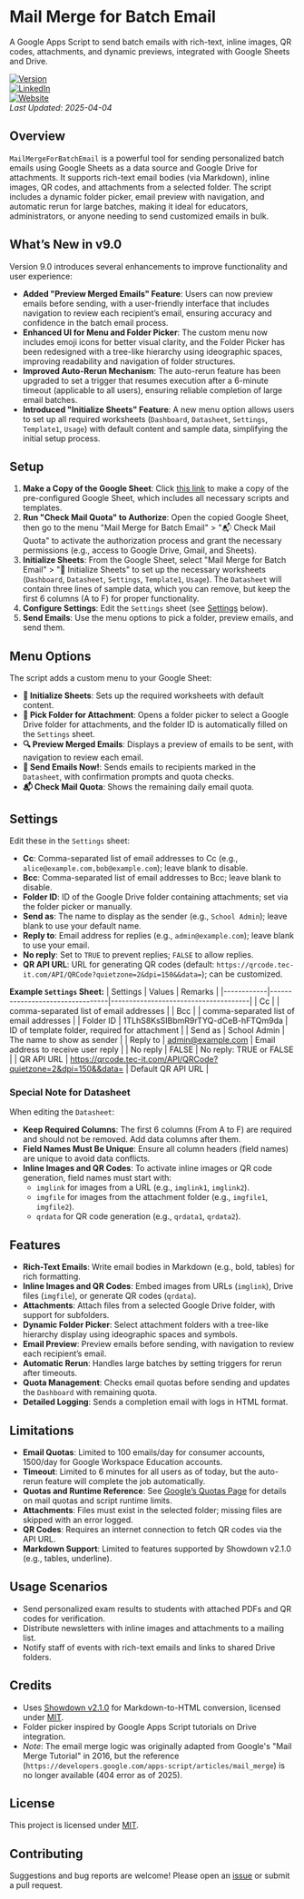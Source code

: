 # Mail Merge for Batch Email

A Google Apps Script to send batch emails with rich-text, inline images, QR codes, attachments, and dynamic previews, integrated with Google Sheets and Drive.

[![Version](https://img.shields.io/badge/version-9.0-F1C40F)](https://docs.google.com/spreadsheets/d/1u-99RviC_9bjV_RnYVvloFawD2VCyq1AR9X-Z8meRzc/copy)  
[![LinkedIn](https://img.shields.io/badge/LinkedIn-Charlotte%20Lau-0288D1?logo=linkedin)](https://www.linkedin.com/in/charlotte-lau-hk/)  
[![Website](https://img.shields.io/badge/Website-syclau.hk-D81B60)](https://www.syclau.hk)  
*Last Updated: 2025-04-04*

## Overview

`MailMergeForBatchEmail` is a powerful tool for sending personalized batch emails using Google Sheets as a data source and Google Drive for attachments. It supports rich-text email bodies (via Markdown), inline images, QR codes, and attachments from a selected folder. The script includes a dynamic folder picker, email preview with navigation, and automatic rerun for large batches, making it ideal for educators, administrators, or anyone needing to send customized emails in bulk.

## What’s New in v9.0

Version 9.0 introduces several enhancements to improve functionality and user experience:

- **Added "Preview Merged Emails" Feature**: Users can now preview emails before sending, with a user-friendly interface that includes navigation to review each recipient’s email, ensuring accuracy and confidence in the batch email process.
- **Enhanced UI for Menu and Folder Picker**: The custom menu now includes emoji icons for better visual clarity, and the Folder Picker has been redesigned with a tree-like hierarchy using ideographic spaces, improving readability and navigation of folder structures.
- **Improved Auto-Rerun Mechanism**: The auto-rerun feature has been upgraded to set a trigger that resumes execution after a 6-minute timeout (applicable to all users), ensuring reliable completion of large email batches.
- **Introduced "Initialize Sheets" Feature**: A new menu option allows users to set up all required worksheets (`Dashboard`, `Datasheet`, `Settings`, `Template1`, `Usage`) with default content and sample data, simplifying the initial setup process.

## Setup

1. **Make a Copy of the Google Sheet**: Click [this link](https://docs.google.com/spreadsheets/d/1u-99RviC_9bjV_RnYVvloFawD2VCyq1AR9X-Z8meRzc/copy) to make a copy of the pre-configured Google Sheet, which includes all necessary scripts and templates.
2. **Run "Check Mail Quota" to Authorize**:
Open the copied Google Sheet, then go to the menu "Mail Merge for Batch Email" > "📬 Check Mail Quota" to activate the authorization process and grant the necessary permissions (e.g., access to Google Drive, Gmail, and Sheets).
3. **Initialize Sheets**:
From the Google Sheet, select "Mail Merge for Batch Email" > "📑 Initialize Sheets" to set up the necessary worksheets (`Dashboard`, `Datasheet`, `Settings`, `Template1`, `Usage`). The `Datasheet` will contain three lines of sample data, which you can remove, but keep the first 6 columns (A to F) for proper functionality.
4. **Configure Settings**:
Edit the `Settings` sheet (see [Settings](#settings) below).
5. **Send Emails**:
Use the menu options to pick a folder, preview emails, and send them.

## Menu Options

The script adds a custom menu to your Google Sheet:

- **📑 Initialize Sheets**: Sets up the required worksheets with default content.
- **📁 Pick Folder for Attachment**: Opens a folder picker to select a Google Drive folder for attachments, and the folder ID is automatically filled on the `Settings` sheet.
- **🔍 Preview Merged Emails**: Displays a preview of emails to be sent, with navigation to review each email.
- **📧 Send Emails Now!**: Sends emails to recipients marked in the `Datasheet`, with confirmation prompts and quota checks.
- **📬 Check Mail Quota**: Shows the remaining daily email quota.

## Settings

Edit these in the `Settings` sheet:
- **Cc**: Comma-separated list of email addresses to Cc (e.g., `alice@example.com,bob@example.com`); leave blank to disable.
- **Bcc**: Comma-separated list of email addresses to Bcc; leave blank to disable.
- **Folder ID**: ID of the Google Drive folder containing attachments; set via the folder picker or manually.
- **Send as**: The name to display as the sender (e.g., `School Admin`); leave blank to use your default name.
- **Reply to**: Email address for replies (e.g., `admin@example.com`); leave blank to use your email.
- **No reply**: Set to `TRUE` to prevent replies; `FALSE` to allow replies.
- **QR API URL**: URL for generating QR codes (default: `https://qrcode.tec-it.com/API/QRCode?quietzone=2&dpi=150&&data=`); can be customized.

**Example `Settings` Sheet:**
| Settings   | Values                          | Remarks                              |
|------------|---------------------------------|--------------------------------------|
| Cc         |                                 | comma-separated list of email addresses |
| Bcc        |                                 | comma-separated list of email addresses |
| Folder ID  | 1TLhS8KsSIBbmR9rTYQ-dCeB-hFTQm9da | ID of template folder, required for attachment |
| Send as    | School Admin                    | The name to show as sender           |
| Reply to   | admin@example.com               | Email address to receive user reply  |
| No reply   | FALSE                           | No reply: TRUE or FALSE              |
| QR API URL | https://qrcode.tec-it.com/API/QRCode?quietzone=2&dpi=150&&data= | Default QR API URL                   |

### Special Note for Datasheet

When editing the `Datasheet`:
- **Keep Required Columns**: The first 6 columns (From A to F) are required and should not be removed. Add data columns after them.
- **Field Names Must Be Unique**: Ensure all column headers (field names) are unique to avoid data conflicts.
- **Inline Images and QR Codes**: To activate inline images or QR code generation, field names must start with:
  - `imglink` for images from a URL (e.g., `imglink1`, `imglink2`).
  - `imgfile` for images from the attachment folder (e.g., `imgfile1`, `imgfile2`).
  - `qrdata` for QR code generation (e.g., `qrdata1`, `qrdata2`).

## Features
- **Rich-Text Emails**: Write email bodies in Markdown (e.g., bold, tables) for rich formatting.
- **Inline Images and QR Codes**: Embed images from URLs (`imglink`), Drive files (`imgfile`), or generate QR codes (`qrdata`).
- **Attachments**: Attach files from a selected Google Drive folder, with support for subfolders.
- **Dynamic Folder Picker**: Select attachment folders with a tree-like hierarchy display using ideographic spaces and symbols.
- **Email Preview**: Preview emails before sending, with navigation to review each recipient’s email.
- **Automatic Rerun**: Handles large batches by setting triggers for rerun after timeouts.
- **Quota Management**: Checks email quotas before sending and updates the `Dashboard` with remaining quota.
- **Detailed Logging**: Sends a completion email with logs in HTML format.

## Limitations
- **Email Quotas**: Limited to 100 emails/day for consumer accounts, 1500/day for Google Workspace Education accounts.
- **Timeout**: Limited to 6 minutes for all users as of today, but the auto-rerun feature will complete the job automatically.
- **Quotas and Runtime Reference**: See [Google’s Quotas Page](https://developers.google.com/apps-script/guides/services/quotas) for details on mail quotas and script runtime limits.
- **Attachments**: Files must exist in the selected folder; missing files are skipped with an error logged.
- **QR Codes**: Requires an internet connection to fetch QR codes via the API URL.
- **Markdown Support**: Limited to features supported by Showdown v2.1.0 (e.g., tables, underline).

## Usage Scenarios
- Send personalized exam results to students with attached PDFs and QR codes for verification.
- Distribute newsletters with inline images and attachments to a mailing list.
- Notify staff of events with rich-text emails and links to shared Drive folders.

## Credits
- Uses [Showdown v2.1.0](https://github.com/showdownjs/showdown) for Markdown-to-HTML conversion, licensed under [MIT](https://opensource.org/licenses/MIT).
- Folder picker inspired by Google Apps Script tutorials on Drive integration.
- *Note*: The email merge logic was originally adapted from Google's "Mail Merge Tutorial" in 2016, but the reference (`https://developers.google.com/apps-script/articles/mail_merge`) is no longer available (404 error as of 2025).

## License
This project is licensed under [MIT](LICENSE).

## Contributing
Suggestions and bug reports are welcome! Please open an [issue](https://github.com/charlotte-lau-hk/MailMergeForBatchEmail/issues) or submit a pull request.


